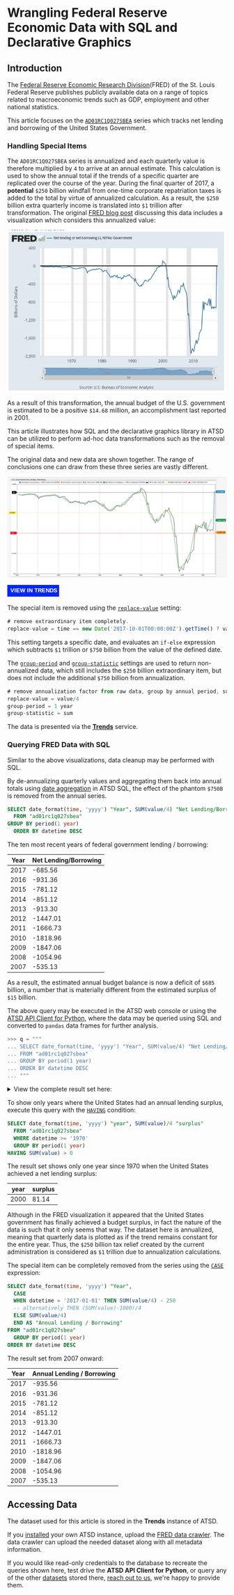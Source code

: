 # Wrangling Federal Reserve Economic Data with SQL and Declarative Graphics

## Introduction

The [Federal Reserve Economic Research Division](https://fred.stlouisfed.org/)(FRED) of the St. Louis Federal Reserve publishes publicly available data on a range of topics related to macroeconomic trends such as GDP, employment and other national statistics.

This article focuses on the [`AD01RC1Q027SBEA`](https://fred.stlouisfed.org/series/AD01RC1Q027SBEA) series which tracks net lending and borrowing of the United States Government.

### Handling Special Items

The `AD01RC1Q027SBEA` series is annualized and each quarterly value is therefore multiplied by `4` to arrive at an annual estimate. This calculation is used to show the annual total if the trends of a specific quarter are replicated over the course of the year. During the final quarter of 2017, a **potential** `$250` billion windfall from one-time corporate repatriation taxes is added to the total by virtue of annualized calculation. As a result, the `$250` billion extra quarterly income is translated into `$1` trillion after transformation. The original [FRED blog post](https://fredblog.stlouisfed.org/?s=surplus) discussing this data includes a visualization which considers this annualized value:

![](./images/fred-chart.png)

As a result of this transformation, the annual budget of the U.S. government is estimated to be a positive `$14.68` million, an accomplishment last reported in 2001.

This article illustrates how SQL and the declarative graphics library in ATSD can be utilized to perform ad-hoc data transformations such as the removal of special items.

The original data and new data are shown together. The range of conclusions one can draw from these three series are vastly different.

![](./images/xo-graph.png)

[![](../../trends/images/button-new.png)](https://trends.axibase.com/2b56345c#fullscreen)

The special item is removed using the [`replace-value`](https://axibase.com/docs/charts/widgets/shared/#replace-value) setting:

```javascript
# remove extraordinary item completely.
replace-value = time == new Date('2017-10-01T00:00:00Z').getTime() ? value-1000 : value
```

This setting targets a specific date, and evaluates an `if-else` expression which subtracts `$1` trillion or `$750` billion from the value of the defined date.

The [`group-period`](https://axibase.com/docs/charts/widgets/shared/#group-period) and [`group-statistic`](https://axibase.com/docs/charts/widgets/shared/#group-statistic) settings are used to return non-annualized data, which still includes the `$250` billion extraordinary item, but does not include the additional `$750` billion from annualization.

```javascript
# remove annualization factor from raw data, group by annual period, sum samples for actual results.
replace-value = value/4
group-period = 1 year
group-statistic = sum
```

The data is presented via the [**Trends**](../../tutorials/shared/trends.md) service.

### Querying FRED Data with SQL

Similar to the above visualizations, data cleanup may be performed with SQL.

By de-annualizing quarterly values and aggregating them back into annual totals using [date aggregation](https://axibase.com/docs/atsd/sql/#period) in ATSD SQL, the effect of the phantom `$750B` is removed from the annual series.

```sql
SELECT date_format(time, 'yyyy') "Year", SUM(value/4) "Net Lending/Borrowing"
  FROM "ad01rc1q027sbea"
GROUP BY period(1 year)
  ORDER BY datetime DESC
```

The ten most recent years of federal government lending / borrowing:

| Year | Net Lending/Borrowing |
|------|-----------------------|
| 2017 | -685.56               |
| 2016 | -931.36               |
| 2015 | -781.12               |
| 2014 | -851.12               |
| 2013 | -913.30               |
| 2012 | -1447.01              |
| 2011 | -1666.73              |
| 2010 | -1818.96              |
| 2009 | -1847.06              |
| 2008 | -1054.96              |
| 2007 | -535.13               |

As a result, the estimated annual budget balance is now a deficit of `$685` billion, a number that is materially different from the estimated surplus of `$15` billion.

The above query may be executed in the ATSD web console or using the [ATSD API Client for Python](https://github.com/axibase/atsd-api-python), where the data may be queried using SQL and converted to `pandas` data frames for further analysis.

```python
>>> q = """
... SELECT date_format(time, 'yyyy') "Year", SUM(value/4) "Net Lending/Borrowing"
... FROM "ad01rc1q027sbea"
... GROUP BY period(1 year)
... ORDER BY datetime DESC
... """
```

<details><summary>View the complete result set here:</summary>
<p>

| Year | Net Lending/Borrowing |
|------|-----------------------|
| 2017 | -685.56               |
| 2016 | -931.36               |
| 2015 | -781.12               |
| 2014 | -851.12               |
| 2013 | -913.30               |
| 2012 | -1447.01              |
| 2011 | -1666.73              |
| 2010 | -1818.96              |
| 2009 | -1847.06              |
| 2008 | -1054.96              |
| 2007 | -535.13               |
| 2006 | -429.80               |
| 2005 | -556.31               |
| 2004 | -675.52               |
| 2003 | -684.35               |
| 2002 | -523.37               |
| 2001 | -149.72               |
| 2000 | 81.14                 |
| 1999 | -2.84                 |
| 1998 | -37.36                |
| 1997 | -139.61               |
| 1996 | -244.25               |
| 1995 | -319.11               |
| 1994 | -330.87               |
| 1993 | -406.51               |
| 1992 | -441.19               |
| 1991 | -352.32               |
| 1990 | -296.46               |
| 1989 | -225.68               |
| 1988 | -217.87               |
| 1987 | -237.38               |
| 1986 | -270.47               |
| 1985 | -248.06               |
| 1984 | -224.12               |
| 1983 | -242.26               |
| 1982 | -201.48               |
| 1981 | -113.69               |
| 1980 | -115.53               |
| 1979 | -67.98                |
| 1978 | -73.20                |
| 1977 | -80.50                |
| 1976 | -96.37                |
| 1975 | -123.55               |
| 1974 | -51.64                |
| 1973 | -39.21                |
| 1972 | -52.12                |
| 1971 | -63.07                |
| 1970 | -49.26                |
</p>
</details>

To show only years where the United States had an annual lending surplus, execute this query with the [`HAVING`](https://axibase.com/docs/atsd/sql/#having-filter) condition:

```sql
SELECT date_format(time, 'yyyy') "year", SUM(value)/4 "surplus"
  FROM "ad01rc1q027sbea"
  WHERE datetime >= '1970'
  GROUP BY period(1 year)
HAVING SUM(value) > 0
```

The result set shows only one year since 1970 when the United States achieved a net lending surplus:

| year | surplus |
|------|---------|
| 2000 | 81.14   |

Although in the FRED visualization it appeared that the United States government has finally achieved a budget surplus, in fact the nature of the data is such that it only seems that way. The dataset here is annualized, meaning that quarterly data is plotted as if the trend remains constant for the entire year. Thus, the `$250` billion tax relief created by the current administration is considered as `$1` trillion due to annualization calculations.

The special item can be completely removed from the series using the [`CASE`](https://axibase.com/docs/atsd/sql/#case-expression) expression:

```sql
SELECT date_format(time, 'yyyy') "Year",
  CASE
  WHEN datetime = '2017-01-01' THEN SUM(value/4) - 250
  -- alternatively THEN (SUM(value)-1000)/4
  ELSE SUM(value/4)
  END AS "Annual Lending / Borrowing"
FROM "ad01rc1q027sbea"
  GROUP BY period(1 year)
ORDER BY datetime DESC
```

The result set from 2007 onward:

| Year | Annual Lending / Borrowing |
|------|----------------------------|
| 2017 | -935.56                    |
| 2016 | -931.36                    |
| 2015 | -781.12                    |
| 2014 | -851.12                    |
| 2013 | -913.30                    |
| 2012 | -1447.01                   |
| 2011 | -1666.73                   |
| 2010 | -1818.96                   |
| 2009 | -1847.06                   |
| 2008 | -1054.96                   |
| 2007 | -535.13                    |

## Accessing Data

The dataset used for this article is stored in the **Trends** instance of ATSD.

If you [installed](https://axibase.com/docs/atsd/installation/) your own ATSD instance, upload the [FRED data crawler](https://github.com/axibase/atsd-data-crawlers/blob/master/crawlers/fred-category-crawler/README.md#fred-category-crawler). The data crawler can upload the needed dataset along with all metadata information.

If you would like read-only credentials to the database to recreate the queries shown here, test drive the **ATSD API Client for Python**, or query any of the other [datasets](https://trends.axibase.com/public/reference.html) stored there, [reach out to us](https://axibase.com/feedback/), we're happy to provide them.

